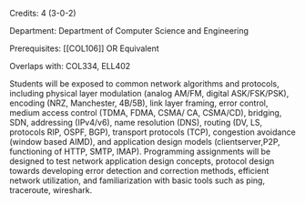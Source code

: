 Credits: 4 (3-0-2)

Department: Department of Computer Science and Engineering

Prerequisites: [[COL106]] OR Equivalent

Overlaps with: COL334, ELL402

Students will be exposed to common network algorithms and protocols, including physical layer modulation (analog AM/FM, digital ASK/FSK/PSK), encoding (NRZ, Manchester, 4B/5B), link layer framing, error control, medium access control (TDMA, FDMA, CSMA/ CA, CSMA/CD), bridging, SDN, addressing (IPv4/v6), name resolution (DNS), routing (DV, LS, protocols RIP, OSPF, BGP), transport protocols (TCP), congestion avoidance (window based AIMD), and application design models (clientserver,P2P, functioning of HTTP, SMTP, IMAP). Programming assignments will be designed to test network application design concepts, protocol design towards developing error detection and correction methods, efficient network utilization, and familiarization with basic tools such as ping, traceroute, wireshark.